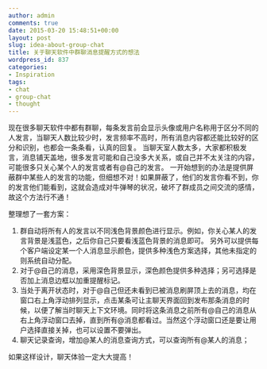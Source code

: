 ```yaml
---
author: admin
comments: true
date: 2015-03-20 15:48:51+00:00
layout: post
slug: idea-about-group-chat
title: 关于聊天软件中群聊消息提醒方式的想法
wordpress_id: 837
categories:
- Inspiration
tags:
- chat
- group-chat
- thought
---
```


现在很多聊天软件中都有群聊，每条发言前会显示头像或用户名称用于区分不同的人发言，当聊天人数比较少时，发言频率不高时，所有消息内容都还能比较好的区分和识别，也都会一条条看，认真的回复。
当聊天室人数太多，大家都积极发言，消息铺天盖地，很多发言可能和自己没多大关系，或自己并不太关注的内容，可能很多只关心某个人的发言或者有@自己的发言。
一开始想到的办法是提供屏蔽群中某些人的发言的功能，但细想不对！如果屏蔽了，他们的发言你看不到，你的发言他们能看到，这就会造成对牛弹琴的状况，破坏了群成员之间交流的感情，故这个方法行不通！

整理想了一套方案：
1. 群自动将所有人的发言以不同浅色背景颜色进行显示。例如，你关心某人的发言背景是浅蓝色，之后你自己只要看浅蓝色背景的消息即可。 另外可以提供每个客户端设定某一个人消息显示颜色，提供多种浅色方案选择，其他未指定的则系统自动分配。
2. 对于@自己的消息，采用深色背景显示，深色颜色提供多种选择；另可选择是否加上消息边框以加重提醒标记。
3. 当处于离开状态时，对于@自己但还未看到已被消息刷屏顶上去的消息，均在窗口右上角浮动排列显示，点击某条可让主聊天界面回到发布那条消息的时候，以便了解当时聊天上下文环境。同时将这条消息之前所有@自己的消息从右上角浮动窗口去掉，直到所有@消息都看过。当然这个浮动窗口还是要让用户选择直接关掉，也可以设置不要弹出。
4. 聊天记录查询，增加@某人的消息查询方式，可以查询所有@某人的消息；

如果这样设计，聊天体验一定大大提高！


